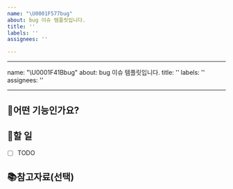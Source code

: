 ```yaml
---
name: "\U0001F577️bug"
about: bug 이슈 템플릿입니다.
title: ''
labels: ''
assignees: ''

---
```


---
name: "\U0001F41Bbug"
about: bug 이슈 템플릿입니다.
title: ''
labels: ''
assignees: ''

---

## 📄어떤 기능인가요?

## 🏁할 일
- [ ] TODO

## 📚참고자료(선택)
